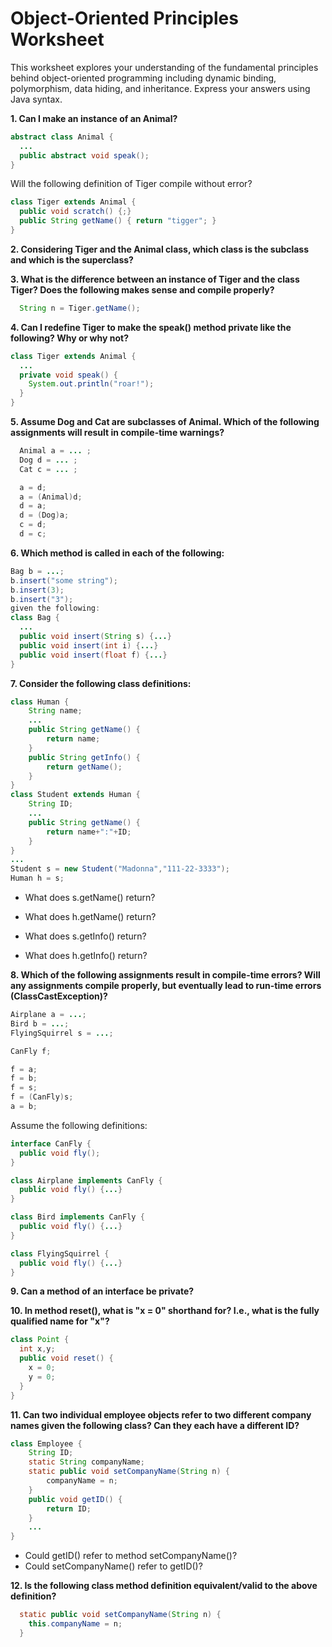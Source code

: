 Object-Oriented Principles Worksheet
====
This worksheet explores your understanding of the fundamental principles behind object-oriented programming including dynamic binding, polymorphism, data hiding, and inheritance. Express your answers using Java syntax.

**1. Can I make an instance of an Animal?**
```java
abstract class Animal {
  ...
  public abstract void speak();
}
```
Will the following definition of Tiger compile without error?
```java
class Tiger extends Animal {
  public void scratch() {;}
  public String getName() { return "tigger"; }
}
```

**2. Considering Tiger and the Animal class, which class is the subclass and which is the superclass?**

**3. What is the difference between an instance of Tiger and the class Tiger? Does the following makes sense and compile properly?**

```java
  String n = Tiger.getName();
```

**4. Can I redefine Tiger to make the speak() method private like the following? Why or why not?**
```java
class Tiger extends Animal {
  ...
  private void speak() {
    System.out.println("roar!");
  }
}
```

**5. Assume Dog and Cat are subclasses of Animal. Which of the following assignments will result in compile-time warnings?**
```java
  Animal a = ... ;
  Dog d = ... ;
  Cat c = ... ;

  a = d;
  a = (Animal)d;
  d = a;
  d = (Dog)a;
  c = d;
  d = c;
```

**6. Which method is called in each of the following:**
```java
Bag b = ...;
b.insert("some string");
b.insert(3);
b.insert("3");
given the following:
class Bag {
  ...
  public void insert(String s) {...}
  public void insert(int i) {...}
  public void insert(float f) {...}
}
```

**7. Consider the following class definitions:**
```java
class Human {
	String name;
	...
	public String getName() {
		return name;
	}
	public String getInfo() {
		return getName();
	}
}
class Student extends Human {
	String ID;
	...
	public String getName() {
		return name+":"+ID;
	}
}
...
Student s = new Student("Madonna","111-22-3333");
Human h = s;
```
 * What does s.getName() return?

 * What does h.getName() return?

 * What does s.getInfo() return?

 * What does h.getInfo() return?

**8. Which of the following assignments result in compile-time errors? Will any assignments compile properly, but eventually lead to run-time errors (ClassCastException)?**

```java
Airplane a = ...;
Bird b = ...;
FlyingSquirrel s = ...;

CanFly f;

f = a;
f = b;
f = s;
f = (CanFly)s;
a = b;
```

Assume the following definitions:

```java
interface CanFly {
  public void fly();
}

class Airplane implements CanFly {
  public void fly() {...}
}

class Bird implements CanFly {
  public void fly() {...}
}

class FlyingSquirrel {
  public void fly() {...}
}
```

**9. Can a method of an interface be private?**

**10. In method reset(), what is "x = 0" shorthand for? I.e., what is the fully qualified name for "x"?**

```java
class Point {
  int x,y;
  public void reset() {
    x = 0;
    y = 0;
  }
}
```

**11. Can two individual employee objects refer to two different company names given the following class? Can they each have a different ID?**

```java
class Employee {
    String ID;
    static String companyName;
    static public void setCompanyName(String n) {
        companyName = n;
    }
    public void getID() {
        return ID;
    }
    ...
}
```

 * Could getID() refer to method setCompanyName()?
 * Could setCompanyName() refer to getID()? 

**12. Is the following class method definition equivalent/valid to the above definition?**

```java
  static public void setCompanyName(String n) {
    this.companyName = n;
  }
```